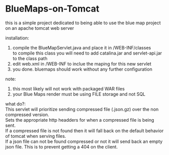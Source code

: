 # BlueMaps-on-Tomcat
this is a simple project dedicated to being able to use the blue map project on an apache tomcat web server


installation:
1. compile the BlueMapServlet.java and place it in /WEB-INF/classes   
   to compile this class you will need to add catalina.jar and servlet-api.jar to the class path  
2. edit web.xml in /WEB-INF to inclue the maping for this new servlet
3. you done. bluemaps should work without any further configuration

note: 
1. this most likely will not work with packaged WAR files
2. your Blue Maps render must be using FILE storage and not SQL


what do?:  
This servlet will prioritize sending compressed file (.json.gz) over the non compressed version.  
Sets the appropriate http headders for when a compressed file is being sent.  
If a compressed file is not found then it will fall back on the default behavior of tomcat when serving files.  
If a json file can not be found compressed or not it will send back an empty json file. This is to prevent getting a 404 on the client.

